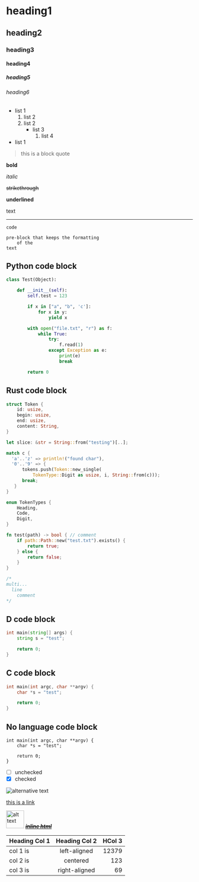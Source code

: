 # heading1

## heading2

### heading3

#### heading4

##### heading5

###### heading6


* list 1
    1. list 2
    1. list 2
        * list 3
            1. list 4
* list 1

> this is a block quote

**bold**

*italic*

~~strikethrough~~

__underlined__

text

---

`code`

    pre-block that keeps the formatting
        of the
    text

## Python code block
```python
class Test(Object):

    def __init__(self):
        self.test = 123

        if x in ["a", "b", 'c']:
            for x in y:
                yield x

        with open("file.txt", "r") as f:
            while True:
                try:
                    f.read(1)
                except Exception as e:
                    print(e)
                    break

        return 0
```

## Rust code block
```rust
struct Token {
    id: usize,
    begin: usize,
    end: usize,
    content: String,
}

let slice: &str = String::from("testing")[..];

match c {
  'a'..'z' => println!("found char"),
  '0'..'9' => {
      tokens.push(Token::new_single(
          TokenType::Digit as usize, i, String::from(c)));
      break;
   }
}

enum TokenTypes {
    Heading,
    Code,
    Digit,
}

fn test(path) -> bool { // comment
    if path::Path::new("test.txt").exists() {
        return true;
    } else {
        return false;
    }
}

/*
multi...
  line
    comment
*/
```

## D code block
```d
int main(string[] args) {
    string s = "test";

    return 0;
}
```

## C code block
```c
int main(int argc, char **argv) {
    char *s = "test";

    return 0;
}
```

## No language code block
```
int main(int argc, char **argv) {
    char *s = "test";

    return 0;
}
```

- [ ] unchecked
- [x] checked

![alternative text](images/icon.png)

[this is a link](https://google.com)

<p>
<img src="images/broken.png" alt="alt text" height="48" width="48">
<strike><u><i><b>inline html</b></i></u></strike>
</p>

| Heading Col 1 | Heading Col 2 | HCol 3|
| ------------- |:-------------:| -----:|
| col 1 is      | left-aligned  | 12379 |
| col 2 is      | centered      |   123 |
| col 3 is      | right-aligned |    69 |

